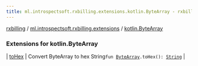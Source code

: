 ```yaml
---
title: ml.introspectsoft.rxbilling.extensions.kotlin.ByteArray - rxbilling
---
```


[rxbilling](../../index.html) / [ml.introspectsoft.rxbilling.extensions](../index.html) / [kotlin.ByteArray](./index.html)

### Extensions for kotlin.ByteArray

| [toHex](to-hex.html) | Convert ByteArray to hex String`fun `[`ByteArray`](https://kotlinlang.org/api/latest/jvm/stdlib/kotlin/-byte-array/index.html)`.toHex(): `[`String`](https://kotlinlang.org/api/latest/jvm/stdlib/kotlin/-string/index.html) |

